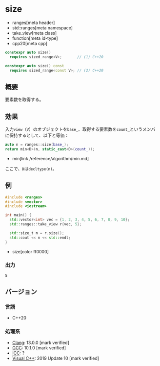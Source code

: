 # size
* ranges[meta header]
* std::ranges[meta namespace]
* take_view[meta class]
* function[meta id-type]
* cpp20[meta cpp]

```cpp
constexpr auto size()
  requires sized_range<V>;       // (1) C++20

constexpr auto size() const
  requires sized_range<const V>; // (2) C++20
```

## 概要
要素数を取得する。

## 効果
入力`view`（`V`）のオブジェクトを`base_`、取得する要素数を`count_`というメンバに保持するとして、以下と等価：

```cpp
auto n = ranges::size(base_);
return min<D>(n, static_cast<D>(count_));
```
* min[link /reference/algorithm/min.md]

ここで、`D`は`decltype(n)`。

## 例

```cpp example
#include <ranges>
#include <vector>
#include <iostream>

int main() {
  std::vector<int> vec = {1, 2, 3, 4, 5, 6, 7, 8, 9, 10};
  std::ranges::take_view r{vec, 5};

  std::size_t n = r.size();
  std::cout << n << std::endl;
}
```
* size[color ff0000]

### 出力
```
5
```

## バージョン
### 言語
- C++20

### 処理系
- [Clang](/implementation.md#clang): 13.0.0 [mark verified]
- [GCC](/implementation.md#gcc): 10.1.0 [mark verified]
- [ICC](/implementation.md#icc): ?
- [Visual C++](/implementation.md#visual_cpp): 2019 Update 10 [mark verified]